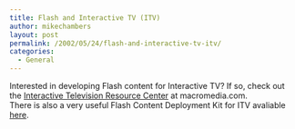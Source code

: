 ```yaml
---
title: Flash and Interactive TV (ITV)
author: mikechambers
layout: post
permalink: /2002/05/24/flash-and-interactive-tv-itv/
categories:
  - General
---
```



Interested in developing Flash content for Interactive TV? If so, check out the [Interactive Television Resource Center][1] at macromedia.com.  
There is also a very useful Flash Content Deployment Kit for ITV avaliable [here][2].

 [1]: http://www.macromedia.com/software/flashplayer/resources/devices/itv/
 [2]: http://www.macromedia.com/software/flashplayer/resources/devices/itv/devkit/